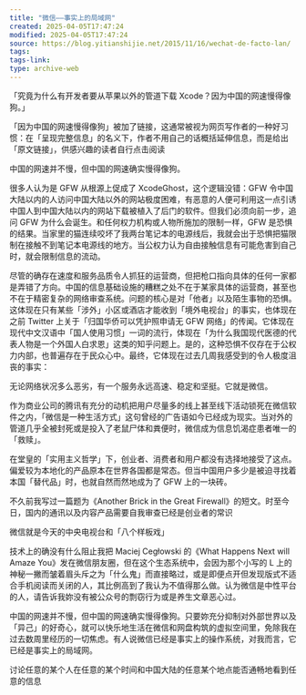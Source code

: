 ```yaml
---
title: "微信——事实上的局域网"
created: 2025-04-05T17:47:24
modified: 2025-04-05T17:47:24
source: https://blog.yitianshijie.net/2015/11/16/wechat-de-facto-lan/
tags:
tags-link:
type: archive-web
---
```

「究竟为什么有开发者要从苹果以外的管道下载 Xcode？因为中国的网速慢得像狗。」

「因为中国的网速慢得像狗」被加了链接，这通常被视为网页写作者的一种好习惯：在「呈现完整信息」的名义下，作者不用自己的话概括延伸信息，而是给出「原文链接」，供感兴趣的读者自行点击阅读

中国的网速并不慢，但中国的网速确实慢得像狗。

很多人认为是 GFW 从根源上促成了 XcodeGhost，这个逻辑没错：GFW 令中国大陆以内的人访问中国大陆以外的网站极度困难，有恶意的人便可利用这一点引诱中国人到中国大陆以内的网站下载被植入了后门的软件。但我们必须向前一步，追问 GFW 为什么会诞生。和任何权力机构或人物所施加的限制一样，GFW 是恐惧的结果。当家里的猫连续咬坏了我两台笔记本的电源线后，我就会出于恐惧把猫限制在接触不到笔记本电源线的地方。当公权力认为自由接触信息有可能危害到自己时，就会限制信息的流动。

尽管的确存在速度和服务品质令人抓狂的运营商，但把枪口指向具体的任何一家都是弄错了方向。中国的信息基础设施的糟糕之处不在于某家具体的运营商，甚至也不在于精密复杂的网络审查系统。问题的核心是对「他者」以及陌生事物的恐惧。这体现在只有某些「涉外」小区或酒店才能收到「境外电视台」的事实，也体现在之前 Twitter 上关于「归国华侨可以凭护照申请无 GFW 网络」的传闻。它体现在现代中文汉语中「国人使用习惯」一词的流行，体现在「为什么我国现代医德的代表人物是一个外国人白求恩」这类的知乎问题上。是的，这种恐惧不仅存在于公权力内部，也普遍存在于民众心中。最终，它体现在过去几周我感受到的令人极度沮丧的事实：

无论网络状况多么恶劣，有一个服务永远高速、稳定和坚挺。它就是微信。

作为商业公司的腾讯有充分的动机把用户尽量多的线上甚至线下活动锁死在微信软件之内，「微信是一种生活方式」这句曾经的广告语如今已经成为现实。当对外的管道几乎全被封死或是投入了老鼠尸体和粪便时，微信成为信息饥渴症患者唯一的「救赎」。

在堂皇的「实用主义哲学」下，创业者、消费者和用户都没有选择地接受了这点。偏爱较为本地化的产品原本在世界各国都是常态。但当中国用户多少是被迫寻找着本国「替代品」时，也就自然而然地成为了 GFW 上的一块砖。

不久前我写过一篇题为《Another Brick in the Great Firewall》的短文。时至今日，国内的通讯以及内容产品需要自我审查已经是创业者的常识

微信就是今天的中央电视台和「八个样板戏」

技术上的确没有什么阻止我把 Maciej Cegłowski 的《What Happens Next will Amaze You》发在微信朋友圈，但在这个生态系统中，会因为那个小写的 L 上的神秘一撇而皱着眉头斥之为「什么鬼」而直接略过，或是即便点开但发现版式不适合手机阅读而关闭的人，其比例高到了我认为不值得那么做。认为微信是中性平台的人，请告诉我妳没有被公众号的剽窃行为或是养生文章恶心过。

中国的网速并不慢，但中国的网速确实慢得像狗。只要妳充分抑制对外部世界以及「异己」的好奇心，就可以快乐地生活在微信和网盘构筑的虚拟空间里，免除我在过去数周里经历的一切焦虑。有人说微信已经是事实上的操作系统，对我而言，它已经是事实上的局域网。

讨论任意的某个人在任意的某个时间和中国大陆的任意某个地点能否通畅地看到任意的信息